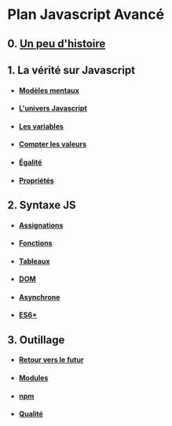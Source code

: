 # Plan Javascript Avancé

## 0. [Un peu d'histoire](./contenus/chapters/0_history/index.md)

## 1. La vérité sur Javascript

- #### [Modèles mentaux](./contenus/chapters/1_mental_models/1-1_matrix.md)
- #### [L'univers Javascript](./contenus/chapters/1_mental_models/1-2_universe.md)
- #### [Les variables](./contenus/chapters/1_mental_models/1-3_variables.md)
- #### [Compter les valeurs](./contenus/chapters/1_mental_models/1-4_count.md)
- #### [Égalité](./contenus/chapters/1_mental_models/1-5_equality.md)
- #### [Propriétés](./contenus/chapters/1_mental_models/1-6_properties.md)

## 2. Syntaxe JS

- #### [Assignations](./contenus/chapters/2_syntax/2-1_assignments.md)
- #### [Fonctions](./contenus/chapters/2_syntax/2-2_functions.md)
- #### [Tableaux](./contenus/chapters/2_syntax/2-3_arrays.md)
- #### [DOM](./contenus/chapters/2_syntax/2-4_dom.md)
- #### [Asynchrone](./contenus/chapters/2_syntax/2-5_async.md)
- #### [ES6+](./contenus/chapters/2_syntax/2-6_es6+.md)

## 3. Outillage

- #### [Retour vers le futur](./contenus/chapters/3_tooling/3-1_future.md)
- #### [Modules](./contenus/chapters/3_tooling/3-2_modules.md)
- #### [npm](./contenus/chapters/3_tooling/3-3_npm.md)
- #### [Qualité](./contenus/chapters/3_tooling/3-4_quality.md)
